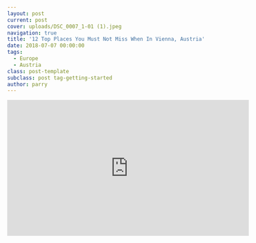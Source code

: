 ```yaml
---
layout: post
current: post
cover: uploads/DSC_0007_1-01 (1).jpeg
navigation: true
title: '12 Top Places You Must Not Miss When In Vienna, Austria'
date: 2018-07-07 00:00:00
tags:
  - Europe
  - Austria
class: post-template
subclass: post tag-getting-started
author: parry
---
```



<iframe width="560" height="315" src="https://www.youtube.com/embed/hJLPV4J3nK8" frameborder="0" allow="accelerometer; autoplay; encrypted-media; gyroscope; picture-in-picture" allowfullscreen></iframe>